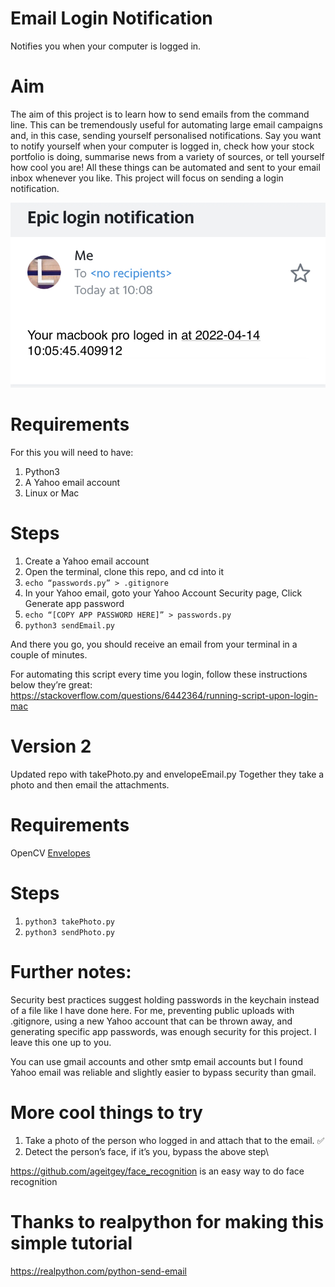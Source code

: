 # Email Login Notification
Notifies you when your computer is logged in.

# Aim 

The aim of this project is to learn how to send emails from the command line. This can be tremendously useful for automating large email campaigns and, in this case, sending yourself personalised notifications. Say you want to notify yourself when your computer is logged in, check how your stock portfolio is doing, summarise news from a variety of sources, or tell yourself how cool you are! All these things can be automated and sent to your email inbox whenever you like. This project will focus on sending a login notification.

![image of email notification](./img/emailNotification.jpg)

# Requirements

For this you will need to have:

1. Python3
2. A Yahoo email account
3. Linux or Mac

# Steps

1. Create a Yahoo email account
2. Open the terminal, clone this repo, and cd into it
3. `echo “passwords.py” > .gitignore`
4. In your Yahoo email, goto your Yahoo Account Security page, Click Generate app password
5. `echo “[COPY APP PASSWORD HERE]” > passwords.py`
6. `python3 sendEmail.py`

And there you go, you should receive an email from your terminal in a couple of minutes.

For automating this script every time you login, follow these instructions below they’re great:
https://stackoverflow.com/questions/6442364/running-script-upon-login-mac

# Version 2

Updated repo with takePhoto.py and envelopeEmail.py
Together they take a photo and then email the attachments.

# Requirements

OpenCV
[Envelopes]("https://github.com/tomekwojcik/envelopes)

# Steps

1. `python3 takePhoto.py`
2. `python3 sendPhoto.py`

# Further notes:

Security best practices suggest holding passwords in the keychain instead of a file like I have done here. For me, preventing public uploads with .gitignore, using a new Yahoo account that can be thrown away, and generating specific app passwords, was enough security for this project. I leave this one up to you. 

You can use gmail accounts and other smtp email accounts but I found Yahoo email was reliable and slightly easier to bypass security than gmail.

# More cool things to try

1. Take a photo of the person who logged in and attach that to the email. ✅
2. Detect the person’s face, if it’s you, bypass the above step\

https://github.com/ageitgey/face_recognition is an easy way to do face recognition

# Thanks to realpython for making this simple tutorial
https://realpython.com/python-send-email
